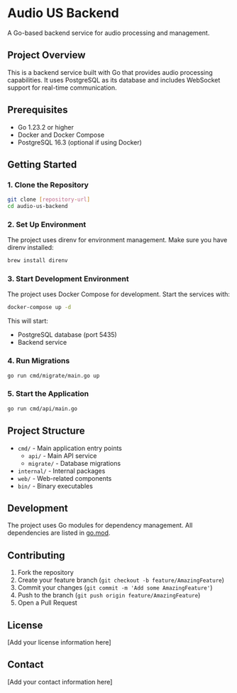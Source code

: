 # Audio US Backend

A Go-based backend service for audio processing and management.

## Project Overview

This is a backend service built with Go that provides audio processing capabilities. It uses PostgreSQL as its database and includes WebSocket support for real-time communication.

## Prerequisites

- Go 1.23.2 or higher
- Docker and Docker Compose
- PostgreSQL 16.3 (optional if using Docker)

## Getting Started

### 1. Clone the Repository
```bash
git clone [repository-url]
cd audio-us-backend
```

### 2. Set Up Environment
The project uses direnv for environment management. Make sure you have direnv installed:
```bash
brew install direnv
```

### 3. Start Development Environment
The project uses Docker Compose for development. Start the services with:
```bash
docker-compose up -d
```

This will start:
- PostgreSQL database (port 5435)
- Backend service

### 4. Run Migrations
```bash
go run cmd/migrate/main.go up
```

### 5. Start the Application
```bash
go run cmd/api/main.go
```

## Project Structure

- `cmd/` - Main application entry points
  - `api/` - Main API service
  - `migrate/` - Database migrations
- `internal/` - Internal packages
- `web/` - Web-related components
- `bin/` - Binary executables

## Development

The project uses Go modules for dependency management. All dependencies are listed in [go.mod](cci:7://file:///Users/macos/ThienCode/audio-us-backend/go.mod:0:0-0:0).

## Contributing

1. Fork the repository
2. Create your feature branch (`git checkout -b feature/AmazingFeature`)
3. Commit your changes (`git commit -m 'Add some AmazingFeature'`)
4. Push to the branch (`git push origin feature/AmazingFeature`)
5. Open a Pull Request

## License

[Add your license information here]

## Contact

[Add your contact information here]